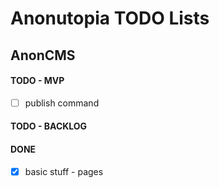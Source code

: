 # Anonutopia TODO Lists

## AnonCMS

#### TODO - MVP

- [ ] publish command

#### TODO - BACKLOG

#### DONE

- [x] basic stuff - pages
